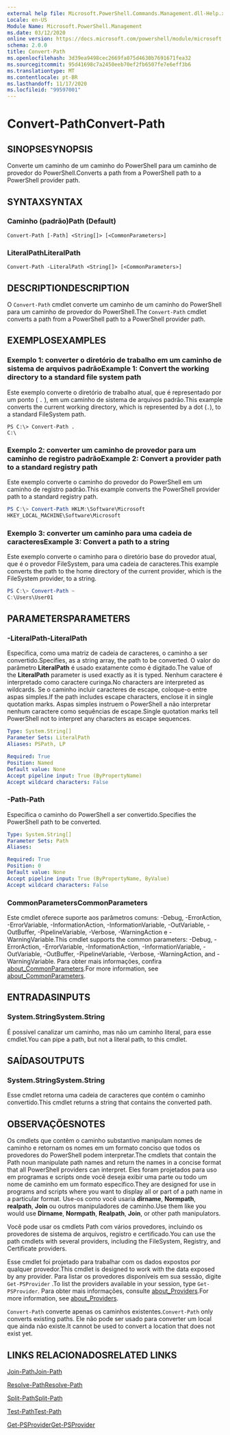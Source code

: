 ```yaml
---
external help file: Microsoft.PowerShell.Commands.Management.dll-Help.xml
Locale: en-US
Module Name: Microsoft.PowerShell.Management
ms.date: 03/12/2020
online version: https://docs.microsoft.com/powershell/module/microsoft.powershell.management/convert-path?view=powershell-7.2&WT.mc_id=ps-gethelp
schema: 2.0.0
title: Convert-Path
ms.openlocfilehash: 3d39ea9498cec2669fa075d4630b7691671fea32
ms.sourcegitcommit: 95d41698c7a2450eeb70ef2fb6507fe7e6eff3b6
ms.translationtype: MT
ms.contentlocale: pt-BR
ms.lasthandoff: 11/17/2020
ms.locfileid: "99597001"
---
```

# <span data-ttu-id="f1111-102">Convert-Path</span><span class="sxs-lookup"><span data-stu-id="f1111-102">Convert-Path</span></span>

## <span data-ttu-id="f1111-103">SINOPSE</span><span class="sxs-lookup"><span data-stu-id="f1111-103">SYNOPSIS</span></span>
<span data-ttu-id="f1111-104">Converte um caminho de um caminho do PowerShell para um caminho de provedor do PowerShell.</span><span class="sxs-lookup"><span data-stu-id="f1111-104">Converts a path from a PowerShell path to a PowerShell provider path.</span></span>

## <span data-ttu-id="f1111-105">SYNTAX</span><span class="sxs-lookup"><span data-stu-id="f1111-105">SYNTAX</span></span>

### <span data-ttu-id="f1111-106">Caminho (padrão)</span><span class="sxs-lookup"><span data-stu-id="f1111-106">Path (Default)</span></span>

```
Convert-Path [-Path] <String[]> [<CommonParameters>]
```

### <span data-ttu-id="f1111-107">LiteralPath</span><span class="sxs-lookup"><span data-stu-id="f1111-107">LiteralPath</span></span>

```
Convert-Path -LiteralPath <String[]> [<CommonParameters>]
```

## <span data-ttu-id="f1111-108">DESCRIPTION</span><span class="sxs-lookup"><span data-stu-id="f1111-108">DESCRIPTION</span></span>

<span data-ttu-id="f1111-109">O `Convert-Path` cmdlet converte um caminho de um caminho do PowerShell para um caminho de provedor do PowerShell.</span><span class="sxs-lookup"><span data-stu-id="f1111-109">The `Convert-Path` cmdlet converts a path from a PowerShell path to a PowerShell provider path.</span></span>

## <span data-ttu-id="f1111-110">EXEMPLOS</span><span class="sxs-lookup"><span data-stu-id="f1111-110">EXAMPLES</span></span>

### <span data-ttu-id="f1111-111">Exemplo 1: converter o diretório de trabalho em um caminho de sistema de arquivos padrão</span><span class="sxs-lookup"><span data-stu-id="f1111-111">Example 1: Convert the working directory to a standard file system path</span></span>

<span data-ttu-id="f1111-112">Este exemplo converte o diretório de trabalho atual, que é representado por um ponto ( `.` ), em um caminho de sistema de arquivos padrão.</span><span class="sxs-lookup"><span data-stu-id="f1111-112">This example converts the current working directory, which is represented by a dot (`.`), to a standard FileSystem path.</span></span>

```
PS C:\> Convert-Path .
C:\
```

### <span data-ttu-id="f1111-113">Exemplo 2: converter um caminho de provedor para um caminho de registro padrão</span><span class="sxs-lookup"><span data-stu-id="f1111-113">Example 2: Convert a provider path to a standard registry path</span></span>

<span data-ttu-id="f1111-114">Este exemplo converte o caminho do provedor do PowerShell em um caminho de registro padrão.</span><span class="sxs-lookup"><span data-stu-id="f1111-114">This example converts the PowerShell provider path to a standard registry path.</span></span>

```powershell
PS C:\> Convert-Path HKLM:\Software\Microsoft
HKEY_LOCAL_MACHINE\Software\Microsoft
```

### <span data-ttu-id="f1111-115">Exemplo 3: converter um caminho para uma cadeia de caracteres</span><span class="sxs-lookup"><span data-stu-id="f1111-115">Example 3: Convert a path to a string</span></span>

<span data-ttu-id="f1111-116">Este exemplo converte o caminho para o diretório base do provedor atual, que é o provedor FileSystem, para uma cadeia de caracteres.</span><span class="sxs-lookup"><span data-stu-id="f1111-116">This example converts the path to the home directory of the current provider, which is the FileSystem provider, to a string.</span></span>

```powershell
PS C:\> Convert-Path ~
C:\Users\User01
```

## <span data-ttu-id="f1111-117">PARAMETERS</span><span class="sxs-lookup"><span data-stu-id="f1111-117">PARAMETERS</span></span>

### <span data-ttu-id="f1111-118">-LiteralPath</span><span class="sxs-lookup"><span data-stu-id="f1111-118">-LiteralPath</span></span>

<span data-ttu-id="f1111-119">Especifica, como uma matriz de cadeia de caracteres, o caminho a ser convertido.</span><span class="sxs-lookup"><span data-stu-id="f1111-119">Specifies, as a string array, the path to be converted.</span></span> <span data-ttu-id="f1111-120">O valor do parâmetro **LiteralPath** é usado exatamente como é digitado.</span><span class="sxs-lookup"><span data-stu-id="f1111-120">The value of the **LiteralPath** parameter is used exactly as it is typed.</span></span> <span data-ttu-id="f1111-121">Nenhum caractere é interpretado como caractere curinga.</span><span class="sxs-lookup"><span data-stu-id="f1111-121">No characters are interpreted as wildcards.</span></span> <span data-ttu-id="f1111-122">Se o caminho incluir caracteres de escape, coloque-o entre aspas simples.</span><span class="sxs-lookup"><span data-stu-id="f1111-122">If the path includes escape characters, enclose it in single quotation marks.</span></span> <span data-ttu-id="f1111-123">Aspas simples instruem o PowerShell a não interpretar nenhum caractere como sequências de escape.</span><span class="sxs-lookup"><span data-stu-id="f1111-123">Single quotation marks tell PowerShell not to interpret any characters as escape sequences.</span></span>

```yaml
Type: System.String[]
Parameter Sets: LiteralPath
Aliases: PSPath, LP

Required: True
Position: Named
Default value: None
Accept pipeline input: True (ByPropertyName)
Accept wildcard characters: False
```

### <span data-ttu-id="f1111-124">-Path</span><span class="sxs-lookup"><span data-stu-id="f1111-124">-Path</span></span>

<span data-ttu-id="f1111-125">Especifica o caminho do PowerShell a ser convertido.</span><span class="sxs-lookup"><span data-stu-id="f1111-125">Specifies the PowerShell path to be converted.</span></span>

```yaml
Type: System.String[]
Parameter Sets: Path
Aliases:

Required: True
Position: 0
Default value: None
Accept pipeline input: True (ByPropertyName, ByValue)
Accept wildcard characters: False
```

### <span data-ttu-id="f1111-126">CommonParameters</span><span class="sxs-lookup"><span data-stu-id="f1111-126">CommonParameters</span></span>

<span data-ttu-id="f1111-127">Este cmdlet oferece suporte aos parâmetros comuns: -Debug, -ErrorAction, -ErrorVariable, -InformationAction, -InformationVariable, -OutVariable, -OutBuffer, -PipelineVariable, -Verbose, -WarningAction e -WarningVariable.</span><span class="sxs-lookup"><span data-stu-id="f1111-127">This cmdlet supports the common parameters: -Debug, -ErrorAction, -ErrorVariable, -InformationAction, -InformationVariable, -OutVariable, -OutBuffer, -PipelineVariable, -Verbose, -WarningAction, and -WarningVariable.</span></span> <span data-ttu-id="f1111-128">Para obter mais informações, confira [about_CommonParameters](https://go.microsoft.com/fwlink/?LinkID=113216).</span><span class="sxs-lookup"><span data-stu-id="f1111-128">For more information, see [about_CommonParameters](https://go.microsoft.com/fwlink/?LinkID=113216).</span></span>

## <span data-ttu-id="f1111-129">ENTRADAS</span><span class="sxs-lookup"><span data-stu-id="f1111-129">INPUTS</span></span>

### <span data-ttu-id="f1111-130">System.String</span><span class="sxs-lookup"><span data-stu-id="f1111-130">System.String</span></span>

<span data-ttu-id="f1111-131">É possível canalizar um caminho, mas não um caminho literal, para esse cmdlet.</span><span class="sxs-lookup"><span data-stu-id="f1111-131">You can pipe a path, but not a literal path, to this cmdlet.</span></span>

## <span data-ttu-id="f1111-132">SAÍDAS</span><span class="sxs-lookup"><span data-stu-id="f1111-132">OUTPUTS</span></span>

### <span data-ttu-id="f1111-133">System.String</span><span class="sxs-lookup"><span data-stu-id="f1111-133">System.String</span></span>

<span data-ttu-id="f1111-134">Esse cmdlet retorna uma cadeia de caracteres que contém o caminho convertido.</span><span class="sxs-lookup"><span data-stu-id="f1111-134">This cmdlet returns a string that contains the converted path.</span></span>

## <span data-ttu-id="f1111-135">OBSERVAÇÕES</span><span class="sxs-lookup"><span data-stu-id="f1111-135">NOTES</span></span>

<span data-ttu-id="f1111-136">Os cmdlets que contêm o caminho substantivo manipulam nomes de caminho e retornam os nomes em um formato conciso que todos os provedores do PowerShell podem interpretar.</span><span class="sxs-lookup"><span data-stu-id="f1111-136">The cmdlets that contain the Path noun manipulate path names and return the names in a concise format that all PowerShell providers can interpret.</span></span> <span data-ttu-id="f1111-137">Eles foram projetados para uso em programas e scripts onde você deseja exibir uma parte ou todo um nome de caminho em um formato específico.</span><span class="sxs-lookup"><span data-stu-id="f1111-137">They are designed for use in programs and scripts where you want to display all or part of a path name in a particular format.</span></span> <span data-ttu-id="f1111-138">Use-os como você usaria **dirname**, **Normpath**, **realpath**, **Join** ou outros manipuladores de caminho.</span><span class="sxs-lookup"><span data-stu-id="f1111-138">Use them like you would use **Dirname**, **Normpath**, **Realpath**, **Join**, or other path manipulators.</span></span>

<span data-ttu-id="f1111-139">Você pode usar os cmdlets Path com vários provedores, incluindo os provedores de sistema de arquivos, registro e certificado.</span><span class="sxs-lookup"><span data-stu-id="f1111-139">You can use the path cmdlets with several providers, including the FileSystem, Registry, and Certificate providers.</span></span>

<span data-ttu-id="f1111-140">Esse cmdlet foi projetado para trabalhar com os dados expostos por qualquer provedor.</span><span class="sxs-lookup"><span data-stu-id="f1111-140">This cmdlet is designed to work with the data exposed by any provider.</span></span> <span data-ttu-id="f1111-141">Para listar os provedores disponíveis em sua sessão, digite `Get-PSProvider` .</span><span class="sxs-lookup"><span data-stu-id="f1111-141">To list the providers available in your session, type `Get-PSProvider`.</span></span> <span data-ttu-id="f1111-142">Para obter mais informações, consulte [about_Providers](../Microsoft.PowerShell.Core/About/about_Providers.md).</span><span class="sxs-lookup"><span data-stu-id="f1111-142">For more information, see [about_Providers](../Microsoft.PowerShell.Core/About/about_Providers.md).</span></span>

<span data-ttu-id="f1111-143">`Convert-Path` converte apenas os caminhos existentes.</span><span class="sxs-lookup"><span data-stu-id="f1111-143">`Convert-Path` only converts existing paths.</span></span> <span data-ttu-id="f1111-144">Ele não pode ser usado para converter um local que ainda não existe.</span><span class="sxs-lookup"><span data-stu-id="f1111-144">It cannot be used to convert a location that does not exist yet.</span></span>

## <span data-ttu-id="f1111-145">LINKS RELACIONADOS</span><span class="sxs-lookup"><span data-stu-id="f1111-145">RELATED LINKS</span></span>

[<span data-ttu-id="f1111-146">Join-Path</span><span class="sxs-lookup"><span data-stu-id="f1111-146">Join-Path</span></span>](Join-Path.md)

[<span data-ttu-id="f1111-147">Resolve-Path</span><span class="sxs-lookup"><span data-stu-id="f1111-147">Resolve-Path</span></span>](Resolve-Path.md)

[<span data-ttu-id="f1111-148">Split-Path</span><span class="sxs-lookup"><span data-stu-id="f1111-148">Split-Path</span></span>](Split-Path.md)

[<span data-ttu-id="f1111-149">Test-Path</span><span class="sxs-lookup"><span data-stu-id="f1111-149">Test-Path</span></span>](Test-Path.md)

[<span data-ttu-id="f1111-150">Get-PSProvider</span><span class="sxs-lookup"><span data-stu-id="f1111-150">Get-PSProvider</span></span>](Get-PSProvider.md)

